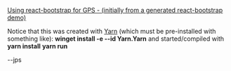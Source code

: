 <ins>Using react-bootstrap for GPS<ins/> - (initially from a generated react-bootstrap demo)
 
 Notice that this was created with <ins>Yarn</ins>  (which must be pre-installed with something like):
   **winget install -e --id Yarn.Yarn** and started/compiled with
  **yarn install**
  **yarn run** 

--jps
